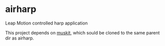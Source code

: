 airharp
=======

Leap Motion controlled harp application

This project depends on [muskit](http://github.com/adsomers/muskit), which sould be cloned to the same parent dir as airharp.